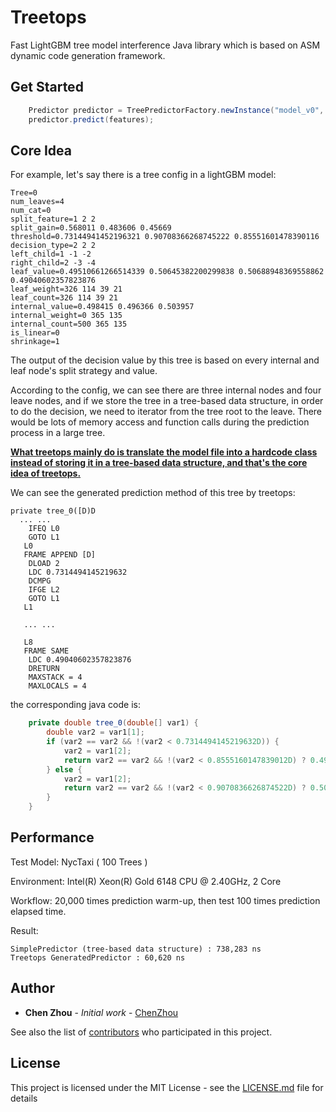 # Treetops

Fast LightGBM tree model interference Java library which is based on ASM dynamic code generation framework.

## Get Started

```java
    Predictor predictor = TreePredictorFactory.newInstance("model_v0", modelFilePath);
    predictor.predict(features);
```

## Core Idea

For example, let's say there is a tree config in a lightGBM model:

```
Tree=0
num_leaves=4
num_cat=0
split_feature=1 2 2
split_gain=0.568011 0.483606 0.45669
threshold=0.73144941452196321 0.90708366268745222 0.85551601478390116
decision_type=2 2 2
left_child=1 -1 -2
right_child=2 -3 -4
leaf_value=0.49510661266514339 0.50645382200299838 0.50688948369558862 0.49040602357823876
leaf_weight=326 114 39 21
leaf_count=326 114 39 21
internal_value=0.498415 0.496366 0.503957
internal_weight=0 365 135
internal_count=500 365 135
is_linear=0
shrinkage=1
```

The output of the decision value by this tree is based on every internal and leaf node's split strategy and value.

According to the config, we can see there are three internal nodes and four leave nodes, and if we store the tree in a tree-based data structure, in order to do the decision, we need to iterator from the tree root to the leave. There would be lots of memory access and function calls during the prediction process in a large tree. 

**<u>What treetops mainly do is translate the model file into a hardcode class instead of storing it in a tree-based data structure, and that's the core idea of treetops.</u>**

We can see the generated prediction method of this tree by treetops:

```
private tree_0([D)D
  ... ...
    IFEQ L0
    GOTO L1
   L0
   FRAME APPEND [D]
    DLOAD 2
    LDC 0.7314494145219632
    DCMPG
    IFGE L2
    GOTO L1
   L1

   ... ...

   L8
   FRAME SAME
    LDC 0.49040602357823876
    DRETURN
    MAXSTACK = 4
    MAXLOCALS = 4
```

the corresponding java code is:

```java
    private double tree_0(double[] var1) {
        double var2 = var1[1];
        if (var2 == var2 && !(var2 < 0.7314494145219632D)) {
            var2 = var1[2];
            return var2 == var2 && !(var2 < 0.8555160147839012D) ? 0.49040602357823876D : 0.5064538220029984D;
        } else {
            var2 = var1[2];
            return var2 == var2 && !(var2 < 0.9070836626874522D) ? 0.5068894836955886D : 0.4951066126651434D;
        }
    }
```

## Performance

Test Model: NycTaxi ( 100 Trees )

Environment: Intel(R) Xeon(R) Gold 6148 CPU @ 2.40GHz,  2 Core

Workflow: 20,000 times prediction warm-up, then test 100 times prediction elapsed time.

Result: 
```
SimplePredictor (tree-based data structure) : 738,283 ns
Treetops GeneratedPredictor : 60,620 ns
```

## Author

* **Chen Zhou** - *Initial work* - [ChenZhou](https://github.com/horoc)

See also the list of [contributors](https://github.com/horoc/treetops/contributors) who participated in this project.

## License

This project is licensed under the MIT License - see the [LICENSE.md](LICENSE.md) file for details
